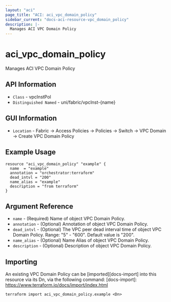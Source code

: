 ```yaml
---
layout: "aci"
page_title: "ACI: aci_vpc_domain_policy"
sidebar_current: "docs-aci-resource-vpc_domain_policy"
description: |-
  Manages ACI VPC Domain Policy
---
```


# aci_vpc_domain_policy #
Manages ACI VPC Domain Policy

## API Information ##
* `Class` - vpcInstPol
* `Distinguished Named` - uni/fabric/vpcInst-{name}

## GUI Information ##
* `Location` - Fabric -> Access Policies -> Policies -> Switch -> VPC Domain -> Create VPC Domain Policy


## Example Usage ##

```hcl
resource "aci_vpc_domain_policy" "example" {
  name  = "example"
  annotation = "orchestrator:terraform"
  dead_intvl = "200"
  name_alias = "example"
  description = "from terraform"
}
```

## Argument Reference ##
* `name` - (Required) Name of object VPC Domain Policy.
* `annotation` - (Optional) Annotation of object VPC Domain Policy.
* `dead_intvl` - (Optional) The VPC peer dead interval time of object VPC Domain Policy. Range: "5" - "600". Default value is "200".
* `name_alias` - (Optional) Name Alias of object VPC Domain Policy.
* `description` - (Optional) Description of object VPC Domain Policy.



## Importing ##
An existing VPC Domain Policy can be [imported][docs-import] into this resource via its Dn, via the following command:
[docs-import]: https://www.terraform.io/docs/import/index.html


```
terraform import aci_vpc_domain_policy.example <Dn>
```